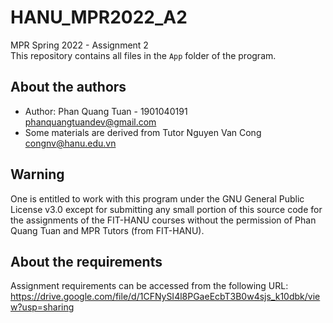 # HANU_MPR2022_A2
MPR Spring 2022 - Assignment 2<br/>
This repository contains all files in the `App` folder of the program. 

## About the authors
- Author: Phan Quang Tuan - 1901040191<br/>phanquangtuandev@gmail.com
- Some materials are derived from Tutor Nguyen Van Cong<br/>congnv@hanu.edu.vn

## Warning
One is entitled to work with this program under the GNU General Public License v3.0 except for submitting any small portion of this source code for the assignments of the FIT-HANU courses without the permission of Phan Quang Tuan and MPR Tutors (from FIT-HANU).

## About the requirements
Assignment requirements can be accessed from the following URL:
https://drive.google.com/file/d/1CFNySI4l8PGaeEcbT3B0w4sjs_k10dbk/view?usp=sharing


